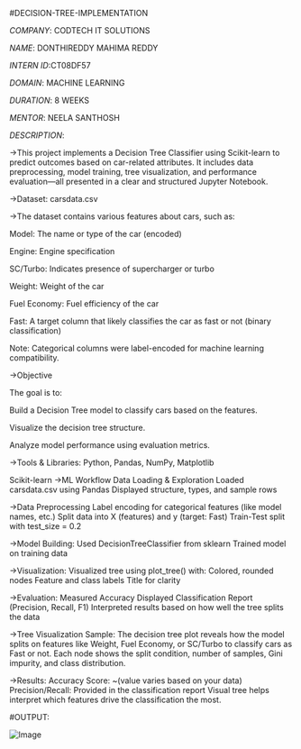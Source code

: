 #DECISION-TREE-IMPLEMENTATION

*COMPANY*: CODTECH IT SOLUTIONS

*NAME*: DONTHIREDDY MAHIMA REDDY

*INTERN ID*:CT08DF57

*DOMAIN*: MACHINE LEARNING

*DURATION*: 8 WEEKS

*MENTOR*: NEELA SANTHOSH

*DESCRIPTION*:

->This project implements a Decision Tree Classifier using Scikit-learn to predict outcomes based on car-related attributes. It includes data preprocessing, model training, tree visualization, and performance evaluation—all presented in a clear and structured Jupyter Notebook.

->Dataset: carsdata.csv

->The dataset contains various features about cars, such as:

Model: The name or type of the car (encoded)

Engine: Engine specification

SC/Turbo: Indicates presence of supercharger or turbo

Weight: Weight of the car

Fuel Economy: Fuel efficiency of the car

Fast: A target column that likely classifies the car as fast or not (binary classification)

Note: Categorical columns were label-encoded for machine learning compatibility.

->Objective

The goal is to:

Build a Decision Tree model to classify cars based on the features.

Visualize the decision tree structure.

Analyze model performance using evaluation metrics.

->Tools & Libraries:
Python,
Pandas,
NumPy,
Matplotlib

Scikit-learn
->ML Workflow
Data Loading & Exploration
Loaded carsdata.csv using Pandas
Displayed structure, types, and sample rows

->Data Preprocessing
Label encoding for categorical features (like model names, etc.)
Split data into X (features) and y (target: Fast)
Train-Test split with test_size = 0.2

->Model Building:
Used DecisionTreeClassifier from sklearn
Trained model on training data

->Visualization:
Visualized tree using plot_tree() with:
Colored, rounded nodes
Feature and class labels
Title for clarity

->Evaluation:
Measured Accuracy
Displayed Classification Report (Precision, Recall, F1)
Interpreted results based on how well the tree splits the data

->Tree Visualization Sample:
The decision tree plot reveals how the model splits on features like Weight, Fuel Economy, or SC/Turbo to classify cars as Fast or not. Each node shows the split condition, number of samples, Gini impurity, and class distribution.

->Results:
Accuracy Score: ~(value varies based on your data)
Precision/Recall: Provided in the classification report
Visual tree helps interpret which features drive the classification the most.

#OUTPUT:

![Image](https://github.com/user-attachments/assets/c1fee760-91d2-47d1-b7ca-8ca9356c786e)
